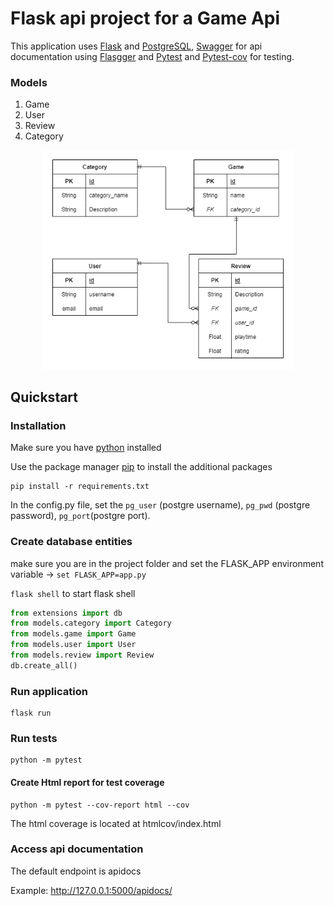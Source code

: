 # Flask api project for a Game Api  

This application uses [Flask](https://flask.palletsprojects.com) and [PostgreSQL](https://www.postgresql.org/), [Swagger](https://swagger.io/) for api documentation using [Flasgger](https://github.com/flasgger/flasgger) and [Pytest](https://docs.pytest.org/) and [Pytest-cov](https://pytest-cov.readthedocs.io/) for testing.

### Models
1. Game
2. User
3. Review
4. Category

<p align="center">
  <img src="https://github.com/LeoJosephson/flask-project/blob/main/diagram.png" width="400"
</p>

## Quickstart

### Installation
Make sure you have [python](https://www.python.org/downloads/) installed  
  
Use the package manager [pip](https://pip.pypa.io/en/stable/) to install the additional packages
```
pip install -r requirements.txt
```
In the config.py file, set the `pg_user` (postgre username), `pg_pwd` (postgre password), `pg_port`(postgre port).

### Create database entities
make sure you are in the project folder and set the FLASK_APP environment variable -> ```set FLASK_APP=app.py```
  
  
```flask shell``` to start flask shell
```python
from extensions import db
from models.category import Category
from models.game import Game
from models.user import User
from models.review import Review
db.create_all()
```
### Run application  
  
```
flask run 
```
### Run tests
```
python -m pytest
```
  
#### Create Html report for test coverage
```
python -m pytest --cov-report html --cov
```
The html coverage is located at htmlcov/index.html

### Access api documentation
The default endpoint is apidocs  
  
Example: http://127.0.0.1:5000/apidocs/
 

